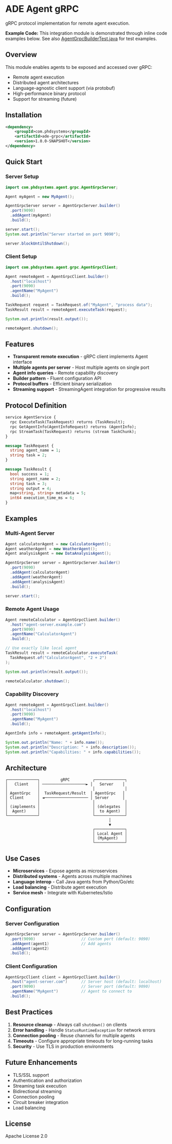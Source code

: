 # ADE Agent gRPC

gRPC protocol implementation for remote agent execution.

**Example Code:** This integration module is demonstrated through inline code examples below. See also [AgentGrpcBuilderTest.java](../../ade-grpc/src/test/java/com/phdsystems/agent/grpc/AgentGrpcBuilderTest.java) for test examples.

## Overview

This module enables agents to be exposed and accessed over gRPC:
- Remote agent execution
- Distributed agent architectures
- Language-agnostic client support (via protobuf)
- High-performance binary protocol
- Support for streaming (future)

## Installation

```xml
<dependency>
    <groupId>com.phdsystems</groupId>
    <artifactId>ade-grpc</artifactId>
    <version>1.0.0-SNAPSHOT</version>
</dependency>
```

## Quick Start

### Server Setup

```java
import com.phdsystems.agent.grpc.AgentGrpcServer;

Agent myAgent = new MyAgent();

AgentGrpcServer server = AgentGrpcServer.builder()
  .port(9090)
  .addAgent(myAgent)
  .build();

server.start();
System.out.println("Server started on port 9090");

server.blockUntilShutdown();
```

### Client Setup

```java
import com.phdsystems.agent.grpc.AgentGrpcClient;

Agent remoteAgent = AgentGrpcClient.builder()
  .host("localhost")
  .port(9090)
  .agentName("MyAgent")
  .build();

TaskRequest request = TaskRequest.of("MyAgent", "process data");
TaskResult result = remoteAgent.executeTask(request);

System.out.println(result.output());

remoteAgent.shutdown();
```

## Features

- **Transparent remote execution** - gRPC client implements Agent interface
- **Multiple agents per server** - Host multiple agents on single port
- **Agent info queries** - Remote capability discovery
- **Builder pattern** - Fluent configuration API
- **Protocol buffers** - Efficient binary serialization
- **Streaming support** - StreamingAgent integration for progressive results

## Protocol Definition

```protobuf
service AgentService {
  rpc ExecuteTask(TaskRequest) returns (TaskResult);
  rpc GetAgentInfo(AgentInfoRequest) returns (AgentInfo);
  rpc StreamTask(TaskRequest) returns (stream TaskChunk);
}

message TaskRequest {
  string agent_name = 1;
  string task = 2;
}

message TaskResult {
  bool success = 1;
  string agent_name = 2;
  string task = 3;
  string output = 4;
  map<string, string> metadata = 5;
  int64 execution_time_ms = 6;
}
```

## Examples

### Multi-Agent Server

```java
Agent calculatorAgent = new CalculatorAgent();
Agent weatherAgent = new WeatherAgent();
Agent analysisAgent = new DataAnalysisAgent();

AgentGrpcServer server = AgentGrpcServer.builder()
  .port(9090)
  .addAgent(calculatorAgent)
  .addAgent(weatherAgent)
  .addAgent(analysisAgent)
  .build();

server.start();
```

### Remote Agent Usage

```java
Agent remoteCalculator = AgentGrpcClient.builder()
  .host("agent-server.example.com")
  .port(9090)
  .agentName("CalculatorAgent")
  .build();

// Use exactly like local agent
TaskResult result = remoteCalculator.executeTask(
  TaskRequest.of("CalculatorAgent", "2 + 2")
);

System.out.println(result.output());

remoteCalculator.shutdown();
```

### Capability Discovery

```java
Agent remoteAgent = AgentGrpcClient.builder()
  .host("localhost")
  .port(9090)
  .agentName("MyAgent")
  .build();

AgentInfo info = remoteAgent.getAgentInfo();

System.out.println("Name: " + info.name());
System.out.println("Description: " + info.description());
System.out.println("Capabilities: " + info.capabilities());
```

## Architecture

```
┌─────────────┐         gRPC          ┌─────────────┐
│   Client    │ ───────────────────► │   Server    │
│             │                       │             │
│ AgentGrpc   │  TaskRequest/Result  │ AgentGrpc   │
│ Client      │ ◄─────────────────── │ Server      │
│             │                       │             │
│ (implements │                       │ (delegates  │
│  Agent)     │                       │  to Agent)  │
└─────────────┘                       └─────────────┘
                                             │
                                             ▼
                                      ┌─────────────┐
                                      │ Local Agent │
                                      │ (MyAgent)   │
                                      └─────────────┘
```

## Use Cases

- **Microservices** - Expose agents as microservices
- **Distributed systems** - Agents across multiple machines
- **Language interop** - Call Java agents from Python/Go/etc
- **Load balancing** - Distribute agent execution
- **Service mesh** - Integrate with Kubernetes/Istio

## Configuration

### Server Configuration

```java
AgentGrpcServer server = AgentGrpcServer.builder()
  .port(9090)                    // Custom port (default: 9090)
  .addAgent(agent1)              // Add agents
  .addAgent(agent2)
  .build();
```

### Client Configuration

```java
AgentGrpcClient client = AgentGrpcClient.builder()
  .host("agent-server.com")      // Server host (default: localhost)
  .port(9090)                    // Server port (default: 9090)
  .agentName("MyAgent")          // Agent to connect to
  .build();
```

## Best Practices

1. **Resource cleanup** - Always call `shutdown()` on clients
2. **Error handling** - Handle `StatusRuntimeException` for network errors
3. **Connection pooling** - Reuse channels for multiple agents
4. **Timeouts** - Configure appropriate timeouts for long-running tasks
5. **Security** - Use TLS in production environments

## Future Enhancements

- TLS/SSL support
- Authentication and authorization
- Streaming task execution
- Bidirectional streaming
- Connection pooling
- Circuit breaker integration
- Load balancing

## License

Apache License 2.0
